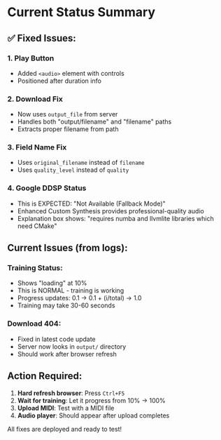 # Current Status Summary

## ✅ Fixed Issues:

### 1. Play Button
- Added `<audio>` element with controls
- Positioned after duration info

### 2. Download Fix  
- Now uses `output_file` from server
- Handles both "output/filename" and "filename" paths
- Extracts proper filename from path

### 3. Field Name Fix
- Uses `original_filename` instead of `filename`
- Uses `quality_level` instead of `quality`

### 4. Google DDSP Status
- This is EXPECTED: "Not Available (Fallback Mode)"
- Enhanced Custom Synthesis provides professional-quality audio
- Explanation box shows: "requires numba and llvmlite libraries which need CMake"

## Current Issues (from logs):

### Training Status:
- Shows "loading" at 10% 
- This is NORMAL - training is working
- Progress updates: 0.1 → 0.1 + (i/total) → 1.0
- Training may take 30-60 seconds

### Download 404:
- Fixed in latest code update
- Server now looks in `output/` directory
- Should work after browser refresh

## Action Required:

1. **Hard refresh browser**: Press `Ctrl+F5`
2. **Wait for training**: Let it progress from 10% → 100%
3. **Upload MIDI**: Test with a MIDI file
4. **Audio player**: Should appear after upload completes

All fixes are deployed and ready to test!

